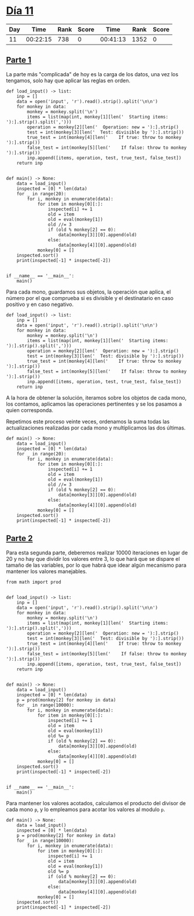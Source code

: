 
# [Día 11](./)

| Day | Time     | Rank | Score | Time     | Rank | Score |
|-----|----------|------|-------|----------|------|-------|
|  11 | 00:22:15 |  738 |     0 | 00:41:13 | 1352 |     0 |

## [Parte 1](./Sol1.py)

La parte más "complicada" de hoy es la carga de los datos, una vez los tengamos,
solo hay que aplicar las reglas en orden.

```python3
def load_input() -> list:
    inp = []
    data = open('input', 'r').read().strip().split('\n\n')
    for monkey in data:
        monkey = monkey.split('\n')
        items = list(map(int, monkey[1][len('  Starting items: '):].strip().split(',')))
        operation = monkey[2][len('  Operation: new = '):].strip()
        test = int(monkey[3][len('  Test: divisible by '):].strip())
        true_test = int(monkey[4][len('    If true: throw to monkey '):].strip())
        false_test = int(monkey[5][len('    If false: throw to monkey '):].strip())
        inp.append([items, operation, test, true_test, false_test])
    return inp


def main() -> None:
    data = load_input()
    inspected = [0] * len(data)
    for _ in range(20):
        for i, monkey in enumerate(data):
            for item in monkey[0][:]:
                inspected[i] += 1
                old = item
                old = eval(monkey[1])
                old //= 3
                if (old % monkey[2] == 0):
                    data[monkey[3]][0].append(old)
                else:
                    data[monkey[4]][0].append(old)
            monkey[0] = []
    inspected.sort()
    print(inspected[-1] * inspected[-2])


if __name__ == '__main__':
    main()
```

Para cada mono, guardamos sus objetos, la operación que aplica, el número por el
que comprueba si es divisible y el destinatario en caso positivo y en caso negativo.

```python3
def load_input() -> list:
    inp = []
    data = open('input', 'r').read().strip().split('\n\n')
    for monkey in data:
        monkey = monkey.split('\n')
        items = list(map(int, monkey[1][len('  Starting items: '):].strip().split(',')))
        operation = monkey[2][len('  Operation: new = '):].strip()
        test = int(monkey[3][len('  Test: divisible by '):].strip())
        true_test = int(monkey[4][len('    If true: throw to monkey '):].strip())
        false_test = int(monkey[5][len('    If false: throw to monkey '):].strip())
        inp.append([items, operation, test, true_test, false_test])
    return inp
```

A la hora de obtener la solución, iteramos sobre los objetos de cada mono,
los contamos, aplicamos las operaciones pertinentes y se los pasamos a quien
corresponda.

Repetimos este proceso veinte veces, ordenamos la suma todas las actualizaciones
realizadas por cada mono y multiplicamos las dos últimas.

```python3
def main() -> None:
    data = load_input()
    inspected = [0] * len(data)
    for _ in range(20):
        for i, monkey in enumerate(data):
            for item in monkey[0][:]:
                inspected[i] += 1
                old = item
                old = eval(monkey[1])
                old //= 3
                if (old % monkey[2] == 0):
                    data[monkey[3]][0].append(old)
                else:
                    data[monkey[4]][0].append(old)
            monkey[0] = []
    inspected.sort()
    print(inspected[-1] * inspected[-2])
```

## [Parte 2](./Sol2.py)

Para esta segunda parte, deberemos realizar 10000 iteraciones en lugar de 20 y
no hay que dividir los valores entre 3, lo que hará que se dispare el tamaño
de las variables, por lo que habrá que idear algún mecanismo para mantener los
valores manejables.

```python3
from math import prod


def load_input() -> list:
    inp = []
    data = open('input', 'r').read().strip().split('\n\n')
    for monkey in data:
        monkey = monkey.split('\n')
        items = list(map(int, monkey[1][len('  Starting items: '):].strip().split(',')))
        operation = monkey[2][len('  Operation: new = '):].strip()
        test = int(monkey[3][len('  Test: divisible by '):].strip())
        true_test = int(monkey[4][len('    If true: throw to monkey '):].strip())
        false_test = int(monkey[5][len('    If false: throw to monkey '):].strip())
        inp.append([items, operation, test, true_test, false_test])
    return inp


def main() -> None:
    data = load_input()
    inspected = [0] * len(data)
    p = prod(monkey[2] for monkey in data)
    for _ in range(10000):
        for i, monkey in enumerate(data):
            for item in monkey[0][:]:
                inspected[i] += 1
                old = item
                old = eval(monkey[1])
                old %= p
                if (old % monkey[2] == 0):
                    data[monkey[3]][0].append(old)
                else:
                    data[monkey[4]][0].append(old)
            monkey[0] = []
    inspected.sort()
    print(inspected[-1] * inspected[-2])


if __name__ == '__main__':
    main()
```

Para mantener los valores acotados, calculamos el producto del divisor de cada
mono `p`, y lo empleamos para acotar los valores al modulo `p`.

```python3
def main() -> None:
    data = load_input()
    inspected = [0] * len(data)
    p = prod(monkey[2] for monkey in data)
    for _ in range(10000):
        for i, monkey in enumerate(data):
            for item in monkey[0][:]:
                inspected[i] += 1
                old = item
                old = eval(monkey[1])
                old %= p
                if (old % monkey[2] == 0):
                    data[monkey[3]][0].append(old)
                else:
                    data[monkey[4]][0].append(old)
            monkey[0] = []
    inspected.sort()
    print(inspected[-1] * inspected[-2])
```


